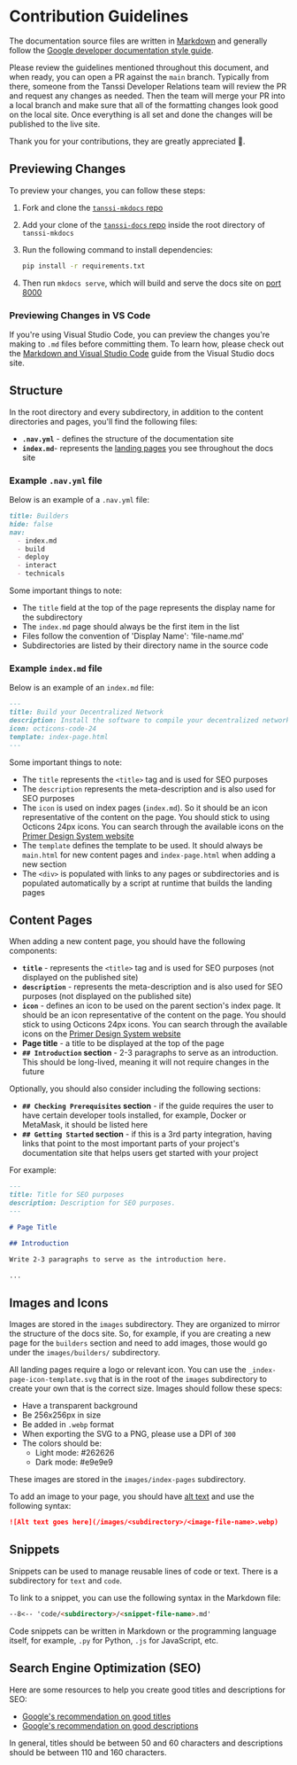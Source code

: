 # Contribution Guidelines

The documentation source files are written in [Markdown](https://daringfireball.net/projects/markdown) and generally follow the [Google developer documentation style guide](https://developers.google.com/style).

Please review the guidelines mentioned throughout this document, and when ready, you can open a PR against the `main` branch. Typically from there, someone from the Tanssi Developer Relations team will review the PR and request any changes as needed. Then the team will merge your PR into a local branch and make sure that all of the formatting changes look good on the local site. Once everything is all set and done the changes will be published to the live site.

Thank you for your contributions, they are greatly appreciated 💜.

## Previewing Changes

To preview your changes, you can follow these steps:

1. Fork and clone the [`tanssi-mkdocs` repo](https://github.com/papermoonio/tanssi-mkdocs)
2. Add your clone of the [`tanssi-docs` repo](https://github.com/moondance-labs/tanssi-docs) inside the root directory of `tanssi-mkdocs`
3. Run the following command to install dependencies:

    ```bash
    pip install -r requirements.txt
    ```

4. Then run `mkdocs serve`, which will build and serve the docs site on [port 8000](http://127.0.0.1:8000/)

### Previewing Changes in VS Code

If you're using Visual Studio Code, you can preview the changes you're making to `.md` files before committing them. To learn how, please check out the [Markdown and Visual Studio Code](https://code.visualstudio.com/docs/languages/markdown) guide from the Visual Studio docs site.

## Structure

In the root directory and every subdirectory, in addition to the content directories and pages, you'll find the following files:

- **`.nav.yml`** - defines the structure of the documentation site
- **`index.md`**- represents the [landing pages](https://docs.tanssi.network/builders/) you see throughout the docs site

### Example `.nav.yml` file

Below is an example of a `.nav.yml` file:

```markdown
title: Builders
hide: false
nav:
  - index.md
  - build
  - deploy
  - interact
  - technicals
```

Some important things to note:

- The `title` field at the top of the page represents the display name for the subdirectory
- The `index.md` page should always be the first item in the list
- Files follow the convention of 'Display Name': 'file-name.md'
- Subdirectories are listed by their directory name in the source code

### Example `index.md` file

Below is an example of an `index.md` file:

```markdown
---
title: Build your Decentralized Network
description: Install the software to compile your decentralized network, configure your genesis state and core functionalities, test locally and get ready to deploy through Tanssi.
icon: octicons-code-24
template: index-page.html
---
```

Some important things to note:

- The `title` represents the `<title>` tag and is used for SEO purposes
- The `description` represents the meta-description and is also used for SEO purposes
- The `icon` is used on index pages (`index.md`). So it should be an icon representative of the content on the page. You should stick to using Octicons 24px icons. You can search through the available icons on the [Primer Design System website](https://primer.style/foundations/icons)
- The `template` defines the template to be used. It should always be `main.html` for new content pages and `index-page.html` when adding a new section
- The `<div>` is populated with links to any pages or subdirectories and is populated automatically by a script at runtime that builds the landing pages

## Content Pages

When adding a new content page, you should have the following components:

- **`title`** - represents the `<title>` tag and is used for SEO purposes (not displayed on the published site)
- **`description`** - represents the meta-description and is also used for SEO purposes (not displayed on the published site)
- **`icon`** - defines an icon to be used on the parent section's index page. It should be an icon representative of the content on the page. You should stick to using Octicons 24px icons. You can search through the available icons on the [Primer Design System website](https://primer.style/foundations/icons)
- **Page title** - a title to be displayed at the top of the page
- **`## Introduction` section** - 2-3 paragraphs to serve as an introduction. This should be long-lived, meaning it will not require changes in the future

Optionally, you should also consider including the following sections:

- **`## Checking Prerequisites` section** - if the guide requires the user to have certain developer tools installed, for example, Docker or MetaMask, it should be listed here
- **`## Getting Started` section** - if this is a 3rd party integration, having links that point to the most important parts of your project's documentation site that helps users get started with your project

For example:

```markdown
---
title: Title for SEO purposes
description: Description for SEO purposes.
---

# Page Title

## Introduction

Write 2-3 paragraphs to serve as the introduction here.

...
```

## Images and Icons

Images are stored in the `images` subdirectory. They are organized to mirror the structure of the docs site. So, for example, if you are creating a new page for the `builders` section and need to add images, those would go under the `images/builders/` subdirectory.

All landing pages require a logo or relevant icon. You can use the `_index-page-icon-template.svg` that is in the root of the `images` subdirectory to create your own that is the correct size. Images should follow these specs:

- Have a transparent background
- Be 256x256px in size
- Be added in `.webp` format
- When exporting the SVG to a PNG, please use a DPI of `300`
- The colors should be:
  - Light mode: #262626
  - Dark mode: #e9e9e9

These images are stored in the `images/index-pages` subdirectory.

To add an image to your page, you should have [alt text](https://developers.google.com/style/images#alt-text) and use the following syntax:

```markdown
![Alt text goes here](/images/<subdirectory>/<image-file-name>.webp)
```

## Snippets

Snippets can be used to manage reusable lines of code or text. There is a subdirectory for `text` and `code`.

To link to a snippet, you can use the following syntax in the Markdown file:

```markdown
--8<-- 'code/<subdirectory>/<snippet-file-name>.md'
```

Code snippets can be written in Markdown or the programming language itself, for example, `.py` for Python, `.js` for JavaScript, etc.

## Search Engine Optimization (SEO)

Here are some resources to help you create good titles and descriptions for SEO:

- [Google's recommendation on good titles](https://developers.google.com/search/docs/advanced/appearance/title-link?hl=en)
- [Google's recommendation on good descriptions](https://developers.google.com/search/docs/advanced/appearance/snippet?hl=en)

In general, titles should be between 50 and 60 characters and descriptions should be between 110 and 160 characters.
